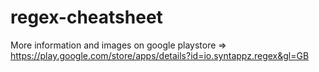 # regex-cheatsheet

More information and images on google playstore => https://play.google.com/store/apps/details?id=io.syntappz.regex&gl=GB
